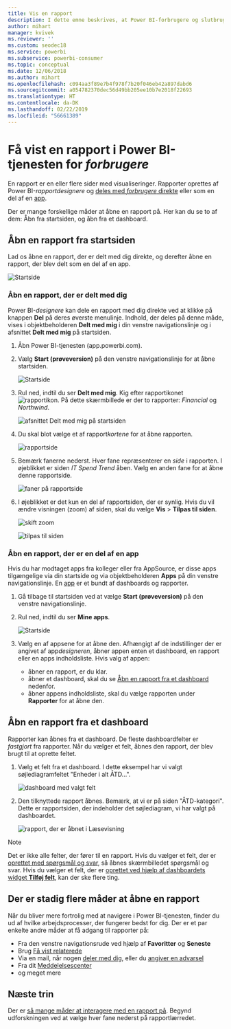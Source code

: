 ```yaml
---
title: Vis en rapport
description: I dette emne beskrives, at Power BI-forbrugere og slutbrugere var nødt til at åbne og få vist en Power BI-rapport.
author: mihart
manager: kvivek
ms.reviewer: ''
ms.custom: seodec18
ms.service: powerbi
ms.subservice: powerbi-consumer
ms.topic: conceptual
ms.date: 12/06/2018
ms.author: mihart
ms.openlocfilehash: c094aa3f89e7b4f978f7b20f046eb42a897dabd6
ms.sourcegitcommit: a054782370dec56d49bb205ee10b7e2018f22693
ms.translationtype: HT
ms.contentlocale: da-DK
ms.lasthandoff: 02/22/2019
ms.locfileid: "56661389"
---
```

# <a name="view-a-report-in-power-bi-service-for-consumers"></a>Få vist en rapport i Power BI-tjenesten for *forbrugere*
En rapport er en eller flere sider med visualiseringer. Rapporter oprettes af Power BI-*rapportdesignere* og [deles med *forbrugere* direkte](end-user-shared-with-me.md) eller som en del af en [app](end-user-apps.md). 

Der er mange forskellige måder at åbne en rapport på. Her kan du se to af dem: Åbn fra startsiden, og åbn fra et dashboard. 

<!-- add art-->


## <a name="open-a-report-from-your-home-page"></a>Åbn en rapport fra startsiden
Lad os åbne en rapport, der er delt med dig direkte, og derefter åbne en rapport, der blev delt som en del af en app.

   ![Startside](./media/end-user-report-open/power-bi-home.png)

### <a name="open-a-report-that-has-been-shared-with-you"></a>Åbn en rapport, der er delt med dig
Power BI-*designere* kan dele en rapport med dig direkte ved at klikke på knappen **Del** på deres øverste menulinje. Indhold, der deles på denne måde, vises i objektbeholderen **Delt med mig** i din venstre navigationslinje og i afsnittet **Delt med mig** på startsiden.

1. Åbn Power BI-tjenesten (app.powerbi.com).

2. Vælg **Start (prøveversion)** på den venstre navigationslinje for at åbne startsiden.  

   ![Startside](./media/end-user-report-open/power-bi-select-home.png)
   
3. Rul ned, indtil du ser **Delt med mig**. Kig efter rapportikonet ![rapportikon](./media/end-user-report-open/power-bi-report-icon.png). På dette skærmbillede er der to rapporter: *Financial* og *Northwind*. 
   
   ![afsnittet Delt med mig på startsiden](./media/end-user-report-open/power-bi-shared.png)

4. Du skal blot vælge et af rapport*kortene* for at åbne rapporten.

   ![rapportside](./media/end-user-report-open/power-bi-report1.png)

5. Bemærk fanerne nederst. Hver fane repræsenterer en *side* i rapporten. I øjeblikket er siden *IT Spend Trend* åben. Vælg en anden fane for at åbne denne rapportside. 

   ![faner på rapportside](./media/end-user-report-open/power-bi-tabs.png)

6. I øjeblikket er det kun en del af rapportsiden, der er synlig. Hvis du vil ændre visningen (zoom) af siden, skal du vælge **Vis** > **Tilpas til siden**.

   ![skift zoom](./media/end-user-report-open/power-bi-fit.png)

   ![tilpas til siden](./media/end-user-report-open/power-bi-report2.png)

### <a name="open-a-report-that-is-part-of-an-app"></a>Åbn en rapport, der er en del af en app
Hvis du har modtaget apps fra kolleger eller fra AppSource, er disse apps tilgængelige via din startside og via objektbeholderen **Apps** på din venstre navigationslinje. En [app](end-user-apps.md) er et bundt af dashboards og rapporter.

1. Gå tilbage til startsiden ved at vælge **Start (prøveversion)** på den venstre navigationslinje.

7. Rul ned, indtil du ser **Mine apps**.

   ![Startside](./media/end-user-report-open/power-bi-my-apps.png)

8. Vælg en af appsene for at åbne den. Afhængigt af de indstillinger der er angivet af app*designeren*, åbner appen enten et dashboard, en rapport eller en apps indholdsliste. Hvis valg af appen:
    - åbner en rapport, er du klar.
    - åbner et dashboard, skal du se [Åbn en rapport fra et dashboard](#Open-a-report-from-a-dashboard) nedenfor.
    - åbner appens indholdsliste, skal du vælge rapporten under **Rapporter** for at åbne den.


## <a name="open-a-report-from-a-dashboard"></a>Åbn en rapport fra et dashboard
Rapporter kan åbnes fra et dashboard. De fleste dashboardfelter er *fastgjort* fra rapporter. Når du vælger et felt, åbnes den rapport, der blev brugt til at oprette feltet. 

1. Vælg et felt fra et dashboard. I dette eksempel har vi valgt søjlediagramfeltet "Enheder i alt ÅTD...".

    ![dashboard med valgt felt](./media/end-user-report-open/power-bi-dashboard.png)

2.  Den tilknyttede rapport åbnes. Bemærk, at vi er på siden "ÅTD-kategori". Dette er rapportsiden, der indeholder det søjlediagram, vi har valgt på dashboardet.

    ![rapport, der er åbnet i Læsevisning](./media/end-user-report-open/power-bi-report-new.png)

> [!NOTE]
> Det er ikke alle felter, der fører til en rapport. Hvis du vælger et felt, der er [oprettet med spørgsmål og svar](end-user-q-and-a.md), så åbnes skærmbilledet spørgsmål og svar. Hvis du vælger et felt, der er [oprettet ved hjælp af dashboardets widget **Tilføj felt**](../service-dashboard-add-widget.md), kan der ske flere ting.  


##  <a name="still-more-ways-to-open-a-report"></a>Der er stadig flere måder at åbne en rapport
Når du bliver mere fortrolig med at navigere i Power BI-tjenesten, finder du ud af hvilke arbejdsprocesser, der fungerer bedst for dig. Der er et par enkelte andre måder at få adgang til rapporter på:
- Fra den venstre navigationsrude ved hjælp af **Favoritter** og **Seneste**    
- Brug [Få vist relaterede](end-user-related.md)    
- Via en mail, når nogen [deler med dig](../service-share-reports.md), eller du [angiver en advarsel](end-user-alerts.md)    
- Fra dit [Meddelelsescenter](end-user-notification-center.md)    
- og meget mere

## <a name="next-steps"></a>Næste trin
Der er [så mange måder at interagere med en rapport på](end-user-reading-view.md).  Begynd udforskningen ved at vælge hver fane nederst på rapportlærredet.

